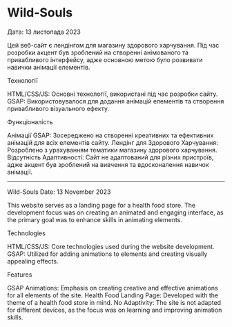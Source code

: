 # Wild-Souls
Дата: 13 листопада 2023 

Цей веб-сайт є лендінгом для магазину здорового харчування. Під час розробки акцент був зроблений на створенні анімованого та привабливого інтерфейсу, адже основною метою було розвивати навички анімації елементів.

Технології

HTML/CSS/JS: Основні технології, використані під час розробки сайту.
GSAP: Використовувалося для додання анімацій елементів та створення привабливого візуального ефекту.

Функціоналість

Анімації GSAP: Зосереджено на створенні креативних та ефективних анімацій для всіх елементів сайту.
Лендінг для Здорового Харчування: Розроблено з урахуванням тематики магазину здорового харчування.
Відсутність Адаптивності: Сайт не адаптований для різних пристроїв, адже акцент був зроблений на вивчення та вдосконалення навичок анімації.

------------------------------------------------------------------------------------------------------------------------------------------------------------------------------------------------------------------

Wild-Souls
Date: 13 November 2023

This website serves as a landing page for a health food store. The development focus was on creating an animated and engaging interface, as the primary goal was to enhance skills in animating elements.

Technologies

HTML/CSS/JS: Core technologies used during the website development.
GSAP: Utilized for adding animations to elements and creating visually appealing effects.

Features

GSAP Animations: Emphasis on creating creative and effective animations for all elements of the site.
Health Food Landing Page: Developed with the theme of a health food store in mind.
No Adaptivity: The site is not adapted for different devices, as the focus was on learning and improving animation skills.





